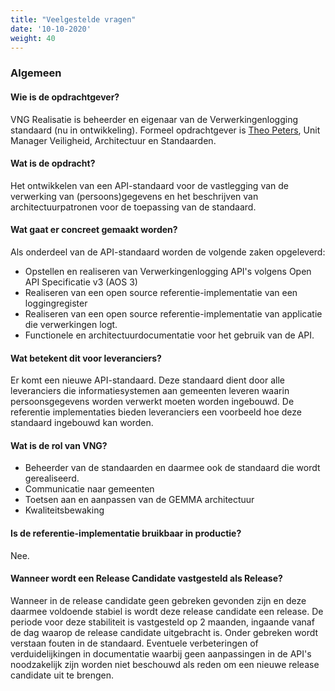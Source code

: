 ```yaml
---
title: "Veelgestelde vragen"
date: '10-10-2020'
weight: 40
---
```



### Algemeen

#### Wie is de opdrachtgever?

VNG Realisatie is beheerder en eigenaar van de Verwerkingenlogging standaard (nu in ontwikkeling).
Formeel opdrachtgever is [Theo Peters](https://github.com/TheoVNGPeters), Unit
Manager Veiligheid, Architectuur en Standaarden.


#### Wat is de opdracht?

Het ontwikkelen van een API-standaard voor de vastlegging van de verwerking van (persoons)gegevens en het beschrijven van 
architectuurpatronen voor de toepassing van de standaard.


#### Wat gaat er concreet gemaakt worden?

Als onderdeel van de API-standaard worden de volgende zaken opgeleverd:

* Opstellen en realiseren van Verwerkingenlogging API's volgens Open API Specificatie v3 (AOS 3)
* Realiseren van een open source referentie-implementatie van een loggingregister
* Realiseren van een open source referentie-implementatie van applicatie die verwerkingen logt.
* Functionele en architectuurdocumentatie voor het gebruik van de API.


#### Wat betekent dit voor leveranciers?

Er komt een nieuwe API-standaard. Deze standaard dient door alle leveranciers die informatiesystemen aan gemeenten leveren waarin persoonsgegevens worden verwerkt moeten worden ingebouwd. De referentie implementaties bieden leveranciers een voorbeeld hoe deze standaard ingebouwd kan worden.


#### Wat is de rol van VNG?

* Beheerder van de standaarden en daarmee ook de standaard die wordt gerealiseerd.
* Communicatie naar gemeenten
* Toetsen aan en aanpassen van de GEMMA architectuur
* Kwaliteitsbewaking


#### Is de referentie-implementatie bruikbaar in productie?

Nee. 


#### Wanneer wordt een Release Candidate vastgesteld als Release?

Wanneer in de release candidate geen gebreken gevonden zijn en deze daarmee voldoende stabiel is wordt deze release candidate een release. De periode voor deze stabiliteit is vastgesteld op 2 maanden, ingaande vanaf de dag waarop de release candidate uitgebracht is. Onder gebreken wordt verstaan fouten in de standaard. Eventuele verbeteringen of verduidelijkingen in documentatie waarbij geen aanpassingen in de API's noodzakelijk zijn worden niet beschouwd als reden om een nieuwe release candidate uit te brengen.

